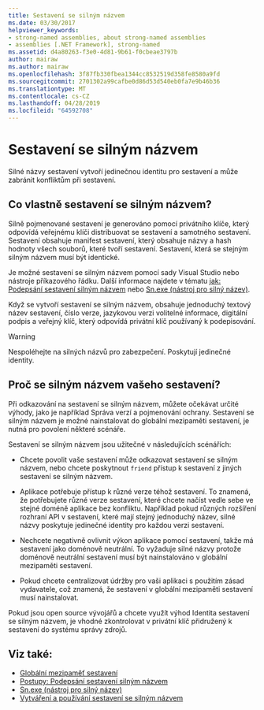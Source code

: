 ```yaml
---
title: Sestavení se silným názvem
ms.date: 03/30/2017
helpviewer_keywords:
- strong-named assemblies, about strong-named assemblies
- assemblies [.NET Framework], strong-named
ms.assetid: d4a80263-f3e0-4d81-9b61-f0cbeae3797b
author: mairaw
ms.author: mairaw
ms.openlocfilehash: 3f87fb330fbea1344cc8532519d358fe8580a9fd
ms.sourcegitcommit: 2701302a99cafbe0d86d53d540eb0fa7e9b46b36
ms.translationtype: MT
ms.contentlocale: cs-CZ
ms.lasthandoff: 04/28/2019
ms.locfileid: "64592708"
---
```

# <a name="strong-named-assemblies"></a>Sestavení se silným názvem
Silné názvy sestavení vytvoří jedinečnou identitu pro sestavení a může zabránit konfliktům při sestavení.  
  
## <a name="what-makes-a-strong-named-assembly"></a>Co vlastně sestavení se silným názvem?  
 Silně pojmenované sestavení je generováno pomocí privátního klíče, který odpovídá veřejnému klíči distribuovat se sestavení a samotného sestavení. Sestavení obsahuje manifest sestavení, který obsahuje názvy a hash hodnoty všech souborů, které tvoří sestavení. Sestavení, která se stejným silným názvem musí být identické.  
  
 Je možné sestavení se silným názvem pomocí sady Visual Studio nebo nástroje příkazového řádku. Další informace najdete v tématu [jak: Podepsání sestavení silným názvem](../../../docs/framework/app-domains/how-to-sign-an-assembly-with-a-strong-name.md) nebo [Sn.exe (nástroj pro silný název)](../../../docs/framework/tools/sn-exe-strong-name-tool.md).  
  
 Když se vytvoří sestavení se silným názvem, obsahuje jednoduchý textový název sestavení, číslo verze, jazykovou verzi volitelné informace, digitální podpis a veřejný klíč, který odpovídá privátní klíč používaný k podepisování.  
  
> [!WARNING]
>  Nespoléhejte na silných názvů pro zabezpečení. Poskytují jedinečné identity.  
  
## <a name="why-strong-name-your-assemblies"></a>Proč se silným názvem vašeho sestavení?  
 Při odkazování na sestavení se silným názvem, můžete očekávat určité výhody, jako je například Správa verzí a pojmenování ochrany. Sestavení se silným názvem je možné nainstalovat do globální mezipaměti sestavení, je nutná pro povolení některé scénáře.  
  
 Sestavení se silným názvem jsou užitečné v následujících scénářích:  
  
- Chcete povolit vaše sestavení může odkazovat sestavení se silným názvem, nebo chcete poskytnout `friend` přístup k sestavení z jiných sestavení se silným názvem.  
  
- Aplikace potřebuje přístup k různé verze téhož sestavení. To znamená, že potřebujete různé verze sestavení, které chcete načíst vedle sebe ve stejné doméně aplikace bez konfliktu. Například pokud různých rozšíření rozhraní API v sestavení, které mají stejný jednoduchý název, silné názvy poskytuje jedinečné identity pro každou verzi sestavení.  
  
- Nechcete negativně ovlivnit výkon aplikace pomocí sestavení, takže má sestavení jako doménově neutrální. To vyžaduje silné názvy protože doménově neutrální sestavení musí být nainstalováno v globální mezipaměti sestavení.  
  
- Pokud chcete centralizovat údržby pro vaši aplikaci s použitím zásad vydavatele, což znamená, že sestavení v globální mezipaměti sestavení musí nainstalovat.  
  
 Pokud jsou open source vývojářů a chcete využít výhod Identita sestavení se silným názvem, je vhodné zkontrolovat v privátní klíč přidružený k sestavení do systému správy zdrojů.  
  
## <a name="see-also"></a>Viz také:

- [Globální mezipaměť sestavení](../../../docs/framework/app-domains/gac.md)
- [Postupy: Podepsání sestavení silným názvem](../../../docs/framework/app-domains/how-to-sign-an-assembly-with-a-strong-name.md)
- [Sn.exe (nástroj pro silný název)](../../../docs/framework/tools/sn-exe-strong-name-tool.md)
- [Vytváření a používání sestavení se silným názvem](../../../docs/framework/app-domains/create-and-use-strong-named-assemblies.md)
